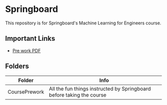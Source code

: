 # Springboard

This repository is for Springboard's Machine Learning for Engineers course.

## Important Links

- [Pre work PDF](https://ddf46429.springboard.com/uploads/resources/1701814889_Guild_MEC_-_Prework.pdf)

## Folders

| Folder        | Info                                                                  |
| ------------- | --------------------------------------------------------------------- |
| CoursePrework | All the fun things instructed by Springboard before taking the course |
